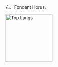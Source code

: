 ん、Fondant Horus.
<p align="left"> 
  <img alt="Top Langs" height="150px" src="https://github-readme-stats.vercel.app/api/top-langs/?username=apuspac&layout=compact&show_icons=true&theme=onedark" />
</p>
